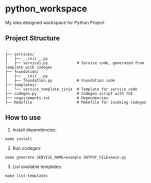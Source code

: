 # python_workspace
My idea designed workspace for Python Project 

## Project Structure
```
.
├── services/
│   ├── __init__.py
│   ├── service1.py             # Service code, generated from template with codegen
├── foundation/
│   ├── __init__.py
│   ├── foundation.py           # Foundation code
├── templates/
│   └── service_template.jinja  # Template for service code
├── codegen.py                  # Codegen script with TUI
├── requirements.txt            # Dependencies
├── Makefile                    # Makefile for invoking codegen
```

## How to use
1. Install dependencies:
```
make install
```
2. Run codegen:
```
make generate SERVICE_NAME=example OUTPUT_FILE=main.py
```
3. List available templates:
```
make list-templates
```